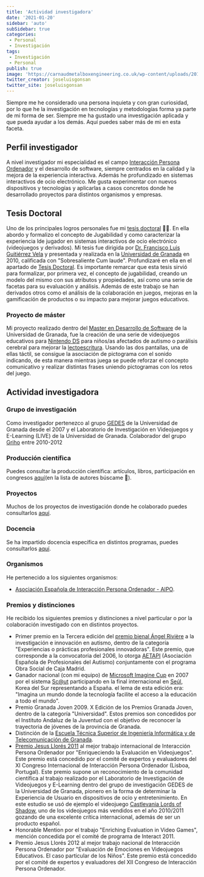 ```yaml
---
title: 'Actividad investigadora'
date: '2021-01-20'
sidebar: 'auto'
subSidebar: true
categories:
 - Personal
 - Investigación
tags:
 - Investigación
 - Personal
publish: true
image: 'https://carnaudmetalboxengineering.co.uk/wp-content/uploads/2018/08/shutterstock_464359976-1170x325.jpg'
twitter_creator: joseluisgonsan
twitter_site: joseluisgonsan
---
```


Siempre me he considerado una persona inquieta y con gran curiosidad, por lo que he la investigación en tecnologías y metodologías forma ya parte de mi forma de ser. Siempre me ha gustado una investigación aplicada y que pueda ayudar a los demás. Aquí puedes saber más de mi en esta faceta.

<!-- more -->

## Perfil investigador
A nivel investigador mi especialidad es el campo [Interacción Persona Ordenador](https://es.wikipedia.org/wiki/Interacci%C3%B3n_persona-computadora#:~:text=La%20interacci%C3%B3n%20persona%2Dcomputadora%20o,similar%2C%20es%20la%20que%20ofrecen) y el desarrollo de software, siempre centrados en la calidad y la mejora de la experiencia interactiva. Además he profundizado en sistemas interactivos de ocio electrónico. Me gusta experimentar con nuevos dispositivos y tecnologías y aplicarlas a casos concretos donde he desarrollado proyectos para distintos organismos y empresas. 


## Tesis Doctoral
Uno de los principales logros personales fue mi [tesis doctoral](./tesis/) 👨‍🎓. En ella abordo y formalizo el concepto de Jugabilidad y como caracterizar la experiencia lde jugador en sistemas interactivos de ocio electrónico (videojuegos y derivados). Mi tesis fue dirigida por [Dr. Francisco Luis Guitiérrez Vela](https://lsi.ugr.es/lsi/fgutierr) y presentada y realizada en la [Universidad de Granada](https://digibug.ugr.es/handle/10481/5671) en 2010, calificada con "Sobresaliente Cum laude". Profundizaré en ella en el apartado de [Tesis Doctoral](./tesis/). Es importante remarcar que esta tesis sirvió para formalizar, por primera vez, el concepto de jugabilidad, creando un modelo del mismo con sus atributos y propiedades, así como una serie de facetas para su evaluación y análisis. Además de este trabajo se han derivados otros como el análisis de la colaboración en juegos, mejoras en la gamificación de productos o su impacto para mejorar juegos educativos.

### Proyecto de máster
Mi proyecto realizado dentro del [Master en Desarrollo de Software](https://masteres.ugr.es/master-desarrollo-software/) de la Universidad de Granada, fue la creación de una serie de videojuegos educativos para [Nintendo DS](https://es.wikipedia.org/wiki/Nintendo_DS) para niños/as afectados de autismo o parálisis cerebral para mejorar la [lectoescritura](https://es.wikipedia.org/wiki/Lectoescritura_en_educaci%C3%B3n_b%C3%A1sica). Usando las dos pantallas, una de ellas táctil, se consigue la asociación de pictograma con el sonido indicando, de esta manera mientras juega se puede reforzar el concepto comunicativo y realizar distintas frases uniendo pictogramas con los retos del juego.

## Actividad investigadora
### Grupo de investigación
Como investigador pertenezco al grupo [GEDES](https://gedes.ugr.es/miembros/) de la Universidad de Granada desde el 2007 y el Laboratorio de Investigación en Videojuegos y E-Learning (LIVE) de la Universidad de Granada. Colaborador del grupo [Griho](http://griho.udl.cat/en/) entre 2010-2012

### Producción científica
Puedes consultar la producción científica: artículos, libros, participación en congresos [aquí](https://gedes.ugr.es/produccion-cientifica/)(en la lista de autores búscame 🔎).

### Proyectos
Muchos de los proyectos de investigación donde he colaborado puedes consultarlos [aquí](https://gedes.ugr.es/proyectos/).

### Docencia
Se ha impartido docencia específica en distintos programas, puedes consultarlos [aquí](../../docencia/).

### Organismos
He pertenecido a los siguientes organismos: 
- [Asociación Española de Interacción Persona Ordenador - AIPO](https://aipo.es/). 

### Premios y distinciones
He recibido los siguientes premios y distinciones a nivel particular o por la colaboración investigado con en distintos proyectos.
- Primer premio en la Tercera edición del [premio bienal Ángel Rivière](http://aetapi.org/investigacion-y-buenas-practicas/) a la investigación e innovación en autismo, dentro de la categoría "Experiencias o prácticas profesionales innovadoras". Este premio, que corresponde a la convocatoria del 2006, lo otorga [AETAPI](http://aetapi.org/) (Asociación Española de Profesionales del Autismo) conjuntamente con el programa Obra Social de Caja Madrid.
- Ganador nacional (con mi equipo) de [Microsoft Imagine Cup](https://imaginecup.microsoft.com/es-es/Events?id=0) en 2007 por el sistema [Sc@ut](http://asistic.ugr.es/scaut/) participando en la final internacional en [Seúl](https://es.wikipedia.org/wiki/Se%C3%BAl), Korea del Sur representando a España. el lema de esta edición era: "Imagina un mundo donde la tecnología facilite el acceso a la educación a todo el mundo".
- Premio Granada Joven 2009. X Edición de los Premios Granada Joven, dentro de la categoría "Universidad". Estos premios son concedidos por el Instituto Andaluz de la Juventud con el objetivo de reconocer la trayectoria de jóvenes de la provincia de Granada.
- Distinción de la [Escuela Técnica Superior de Ingeniería Informática y de Telecomunicación de Granada](https://etsiit.ugr.es/).
- [Premio Jesus Llorés 2011](https://secretariageneral.ugr.es/pages/tablon/*/noticias-canal-ugr/investigadores-de-la-ugr-premiados-en-el-xii-congreso-internacional-de-interaccion-persona-ordenador-celebrado-en-lisboa) al mejor trabajo internacional de Interacción Persona Ordenador por "Enriqueciendo la Evaluación en Videojuegos". Este premio está concedido por el comité de expertos y evaluadores del XI Congreso Internacional de Interacción Persona Ordenador (Lisboa, Portugal). Este premio supone un reconocimiento de la comunidad científica al trabajo realizado por el Laboratorio de Investigación de Videojuegos y E-Learning dentro del grupo de investigación GEDES de la Universidad de Granada, pionero en la forma de determinar la Experiencia de Usuario en dispositivos de ocio y entretenimiento. En este estudio se usó de ejemplo el videojuego [Castlevania Lords of Shadow](https://es.wikipedia.org/wiki/Castlevania:_Lords_of_Shadow), uno de los videojuegos más vendidos en el año 2010/2011 gozando de una excelente crítica internacional, además de ser un producto español.
- Honorable Mention por el trabajo "Enriching Evaluation in Video Games", mención concedida por el comité de programa de Interact 2011. 
- Premio Jesus Llorés 2012 al mejor trabajo nacional de Interacción Persona Ordenador por "Evaluación de Emociones en Videojuegos Educativos. El caso particular de los Niños". Este premio está concedido por el comité de expertos y evaluadores del XII Congreso de Interacción Persona Ordenador.
